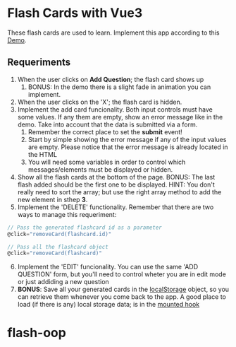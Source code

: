 # Flash Cards with Vue3

These flash cards are used to learn. Implement this app according to this [Demo](https://omiras.github.io/flash-oop-project/).

## Requeriments

1. When the user clicks on **Add Question**; the flash card shows up
   1. BONUS: In the demo there is a slight fade in animation you can implement. 
2. When the user clicks on the 'X'; the flash card is hidden.
3. Implement the add card funcionality. Both input controls must have some values. If any them are empty, show an error message like in the demo. Take into account that the data is submitted via a form. 
   1. Remember the correct place to set the **submit** event!
   2. Start by simple showing the error message if any of the input values are empty. Please notice that the error message is already located in the HTML
   3. You will need some variables in order to control which messages/elements must be displayed or hidden.
4. Show all the flash cards at the bottom of the page. BONUS: The last flash added should be the first one to be displayed. HINT: You don't really need to sort the array; but use the right array method to add the new element in sthep **3**.
5. Implement the 'DELETE' functionality. Remember that there are two ways to manage this requeriment:

```javascript
// Pass the generated flashcard id as a parameter
@click="removeCard(flashcard.id)"

// Pass all the flashcard object
@click="removeCard(flashcard)"
```

6. Implement the 'EDIT' funcionality. You can use the same 'ADD QUESTION' form, but you'll need to control wheter you are in edit mode or just addiding a new question
7. **BONUS**: Save all your generated cards in the [localStorage](https://coderwall.com/p/ewxn9g/storing-and-retrieving-objects-with-localstorage-html5) object, so you can retrieve them whenever you come back to the app. A good place to load (if there is any) local storage data; is in the [mounted hook](https://v3.vuejs.org/api/options-lifecycle-hooks.html#mounted)
# flash-oop
